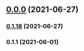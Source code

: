 
## [0.0.0](https://github.com/HsiehShuJeng/cdk-databrew-cicd/compare/v0.1.17...v0.0.0) (2021-06-27)

### [0.1.18](https://github.com/HsiehShuJeng/cdk-databrew-cicd/compare/v0.1.17...v0.1.18) (2021-06-27)

### 0.1.1 (2021-06-01)
